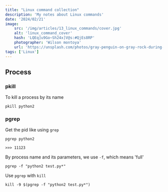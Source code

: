 ```yaml
---
title: "Linux command collection"
description: 'My notes about Linux commands'
date: '2024/02/21'
image:
    src: '/img/articles/13_linux_commands/cover.jpg'
    alt: 'linux_command_cover'
    hash: 'LQEq]u9Go~Sh24x]V@s:#QjEs8RP'
    photographer: 'Wilson montoya'
    url: 'https://unsplash.com/photos/gray-penguin-on-gray-rock-during-daytime-QIfRDG882W8'
tags: ['Linux']
---
```



## Process

### pkill

To kill a process by its name

```shell
pkill python2
```

### pgrep

Get the pid like using `grep`

```shell
pgrep python2

>>> 11123
```

By process name and its parameters, we use `-f`, which means 'full'

```shell
pgrep -f "python2 test.py*"
```

Use `pgrep` with `kill`

```shell
kill -9 $(pgrep -f "python2 test.py*")
```
